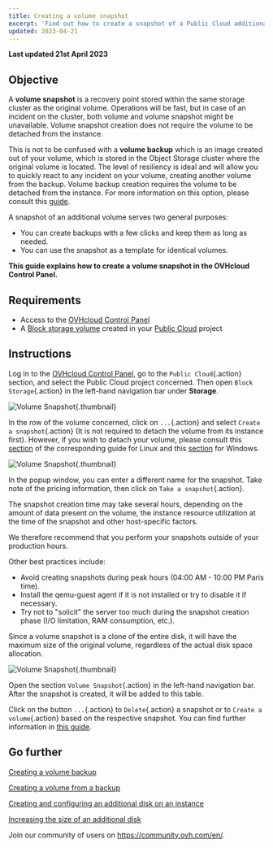 ```yaml
---
title: Creating a volume snapshot
excerpt: 'Find out how to create a snapshot of a Public Cloud additional disk'
updated: 2023-04-21
---
```


**Last updated 21st April 2023** 

## Objective

A **volume snapshot** is a recovery point stored within the same storage cluster as the original volume. Operations will be fast, but in case of an incident on the cluster, both volume and volume snapshot might be unavailable. Volume snapshot creation does not require the volume to be detached from the instance.

This is not to be confused with a **volume backup** which is an image created out of your volume, which is stored in the Object Storage cluster where the original volume is located. The level of resiliency is ideal and will allow you to quickly react to any incident on your volume, creating another volume from the backup. Volume backup creation requires the volume to be detached from the instance. For more information on this option, please consult this [guide](/pages/platform/public-cloud/volume-backup).

A snapshot of an additional volume serves two general purposes:

- You can create backups with a few clicks and keep them as long as needed.
- You can use the snapshot as a template for identical volumes.

**This guide explains how to create a volume snapshot in the OVHcloud Control Panel.**

## Requirements

- Access to the [OVHcloud Control Panel](https://ca.ovh.com/auth/?action=gotomanager&from=https://www.ovh.com/sg/&ovhSubsidiary=sg)
- A [Block storage volume](/pages/platform/public-cloud/create_and_configure_an_additional_disk_on_an_instance) created in your [Public Cloud](https://www.ovhcloud.com/en-sg/public-cloud/) project

## Instructions

Log in to the [OVHcloud Control Panel](https://ca.ovh.com/auth/?action=gotomanager&from=https://www.ovh.com/sg/&ovhSubsidiary=sg), go to the `Public Cloud`{.action} section, and select the Public Cloud project concerned. Then open `Block Storage`{.action} in the left-hand navigation bar under **Storage**.

![Volume Snapshot](images/volume_snapshot01.png){.thumbnail}

In the row of the volume concerned, click on `...`{.action} and select `Create a snapshot`{.action} (It is not required to detach the volume from its instance first). However, if you wish to detach your volume, please consult this [section](/pages/platform/public-cloud/create_and_configure_an_additional_disk_on_an_instance#on-linux) of the corresponding guide for Linux and this [section](/pages/platform/public-cloud/create_and_configure_an_additional_disk_on_an_instance#on-windows) for Windows.

![Volume Snapshot](images/volume_snapshot02.png){.thumbnail}

In the popup window, you can enter a different name for the snapshot. Take note of the pricing information, then click on `Take a snapshot`{.action}.

The snapshot creation time may take several hours, depending on the amount of data present on the volume, the instance resource utilization at the time of the snapshot and other host-specific factors.

We therefore recommend that you perform your snapshots outside of your production hours. 

Other best practices include:

- Avoid creating snapshots during peak hours (04:00 AM - 10:00 PM Paris time).
- Install the qemu-guest agent if it is not installed or try to disable it if necessary.
- Try not to "solicit" the server too much during the snapshot creation phase (I/O limitation, RAM consumption, etc.).

Since a volume snapshot is a clone of the entire disk, it will have the maximum size of the original volume, regardless of the actual disk space allocation.

![Volume Snapshot](images/volume_snapshot03.png){.thumbnail}

Open the section `Volume Snapshot`{.action} in the left-hand navigation bar. After the snapshot is created, it will be added to this table.

Click on the button `...`{.action} to `Delete`{.action} a snapshot or to `Create a volume`{.action} based on the respective snapshot. You can find further information in [this guide](/pages/platform/public-cloud/create-volume-from-snapshot).


## Go further

[Creating a volume backup](/pages/platform/public-cloud/volume-backup)

[Creating a volume from a backup](/pages/platform/public-cloud/create-volume-from-snapshot)

[Creating and configuring an additional disk on an instance](/pages/platform/public-cloud/create_and_configure_an_additional_disk_on_an_instance)

[Increasing the size of an additional disk](/pages/platform/public-cloud/increase_the_size_of_an_additional_disk)

Join our community of users on <https://community.ovh.com/en/>.